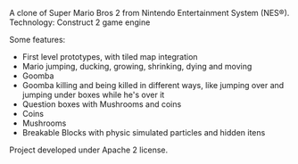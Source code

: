 A clone of Super Mario Bros 2 from Nintendo Entertainment System (NES®).
Technology: Construct 2 game engine

<gif>

Some features:

* First level prototypes, with tiled map integration
* Mario jumping, ducking, growing, shrinking, dying and moving
* Goomba
* Goomba killing and being killed in different ways, like jumping over and jumping under boxes while he's over it
* Question boxes with Mushrooms and coins
* Coins
* Mushrooms
* Breakable Blocks with physic simulated particles and hidden itens

Project developed under Apache 2 license.

